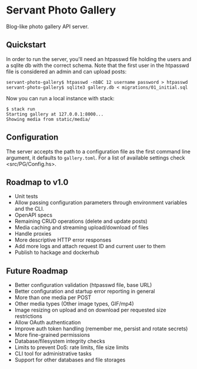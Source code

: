 # Servant Photo Gallery

Blog-like photo gallery API server.

## Quickstart

In order to run the server, you'll need an htpasswd file holding the users and a sqlite db with the
correct schema. Note that the first user in the htpasswd file is considered an admin and can upload
posts:

```shellsession
servant-photo-gallery$ htpasswd -nbBC 12 username password > htpasswd
servant-photo-gallery$ sqlite3 gallery.db < migrations/01_initial.sql
```

Now you can run a local instance with stack:

```shellsession
$ stack run
Starting gallery at 127.0.0.1:8000...
Showing media from static/media/
```

## Configuration

The server accepts the path to a configuration file as the first command line argument, it defaults
to `gallery.toml`. For a list of available settings check <src/PG/Config.hs>.

## Roadmap to v1.0

- Unit tests
- Allow passing configuration parameters through environment variables and the CLI.
- OpenAPI specs
- Remaining CRUD operations (delete and update posts)
- Media caching and streaming upload/download of files
- Handle proxies
- More descriptive HTTP error responses
- Add more logs and attach request ID and current user to them
- Publish to hackage and dockerhub

## Future Roadmap

- Better configuration validation (htpasswd file, base URL)
- Better configuration and startup error reporting in general
- More than one media per POST
- Other media types (Other image types, GIF/mp4)
- Image resizing on upload and on download per requested size restrictions
- Allow OAuth authentication
- Improve auth token handling (remember me, persist and rotate secrets)
- More fine-grained permissions
- Database/filesystem integrity checks
- Limits to prevent DoS: rate limits, file size limits
- CLI tool for administrative tasks
- Support for other databases and file storages
